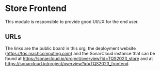 # Store Frontend

This module is responsible to provide good UI/UX for the end user.

## URLs
The links are the public board in this org, the deployment website (https://tqs.machcomputing.com) and the SonarCloud instance that can be found at https://sonarcloud.io/project/overview?id=TQS2023_store and at https://sonarcloud.io/project/overview?id=TQS2023_frontend.
